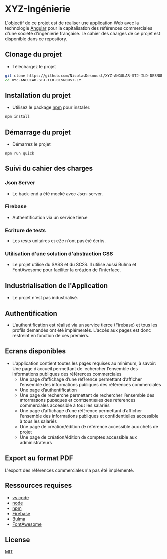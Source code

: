 # XYZ-Ingénierie

L'objectif de ce projet est de réaliser une application Web avec la technologie [Angular](https://angular.io/) pour la capitalisation des références commerciales d'une société d'ingénierie française. Le cahier des charges de ce projet est disponible dans ce repository.

## Clonage du projet
- Téléchargez le projet
```bash
git clone https://github.com/NicolasDesnoust/XYZ-ANGULAR-STJ-ILD-DESNOUST-LY.git
cd XYZ-ANGULAR-STJ-ILD-DESNOUST-LY
```
## Installation du projet

- Utilisez le package [npm](https://www.npmjs.com/) pour installer.

```bash
npm install
```
## Démarrage du projet
- Démarrez le projet
```bash
npm run quick
```

## Suivi du cahier des charges
### Json Server
- Le back-end a été mocké avec Json-server.
### Firebase 
- Authentification via un service tierce
### Ecriture de tests 
- Les tests unitaires et e2e n'ont pas été écrits.
### Utilisation d'une solution d'abstraction CSS
- Le projet utilise du SASS et du SCSS. Il utilise aussi Bulma et FontAwesome pour faciliter la création de l'interface.
## Industrialisation de l'Application
- Le projet n'est pas industrialisé.
## Authentification
- L'authentification est réalisé via un service tierce (Firebase) et tous les profils demandés ont été implémentés. L'accès aux pages est donc restreint en fonction de ces premiers.
## Ecrans disponibles
- L'application contient toutes les pages requises au minimum, à savoir:
Une page d’accueil permettant de rechercher l’ensemble des informations publiques des
références commerciales
  - Une page d’affichage d’une référence permettant d’afficher l’ensemble des informations
  publiques des références commerciales
  - Une page d’authentification
  - Une page de recherche permettant de rechercher l’ensemble des informations publiques et
  confidentielles des références commerciales accessible à tous les salariés
  - Une page d’affichage d’une référence permettant d’afficher l’ensemble des informations
  publiques et confidentielles accessible à tous les salariés
  - Une page de création/édition de référence accessible aux chefs de projet
  - Une page de création/édition de comptes accessible aux administrateurs
## Export au format PDF
L'export des références commerciales n'a pas été implémenté.

## Ressources requises
- [vs code](https://code.visualstudio.com/download)
- [node](https://nodejs.org/en/)
- [npm](https://www.npmjs.com/)
- [Firebase](https://firebase.google.com/)
- [Bulma](https://bulma.io/)
- [FontAwesome](https://bulma.io/)

## License
[MIT](https://choosealicense.com/licenses/mit/)
